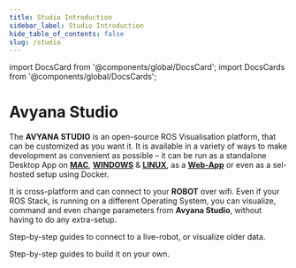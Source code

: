 ```yaml
---
title: Studio Introduction
sidebar_label: Studio Introduction
hide_table_of_contents: false
slug: /studio
---
```


import DocsCard from '@components/global/DocsCard';
import DocsCards from '@components/global/DocsCards';

# Avyana Studio

The **AVYANA STUDIO** is an open-source ROS Visualisation platform, that can be customized as you want it. It is available in a variety of ways to make development as convenient as possible – it can be run as a standalone Desktop App on **[MAC](#)**, **[WINDOWS](#)** & **[LINUX](#)**, as a **[Web-App](#)** or even as a sel-hosted setup using Docker.

It is cross-platform and can connect to your **ROBOT** over wifi. Even if your ROS Stack, is running on a different Operating System, you can visualize, command and even change parameters from **Avyana Studio**, without having to do any extra-setup. 

<DocsCards>
  <DocsCard header="Connect to Data" href="/model" icon="/img/meta/light_logo.png">
    <p>Step-by-step guides to connect to a live-robot, or visualize older data. </p>
  </DocsCard>

  <DocsCard header="Custom Build" href="/Studio/custom_build/index" icon="/img/meta/light_logo.png">
    <p>Step-by-step guides to build it on your own.</p>
  </DocsCard>
</DocsCards>
